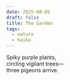 ```yaml
---
date: 2025-08-05
draft: false
title: The Garden
tags:
  - nature
  - haiku
---
```

Spiky purple plants,  
circling vigilant trees—  
three pigeons arrive.  